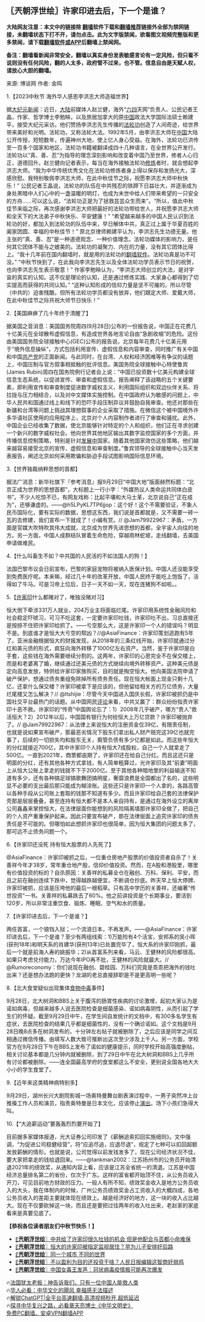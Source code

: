  <!-- 面包屑导航 --> <h2>〖兲朝浮世绘〗许家印进去后，下一个是谁？</h2> <p class="notice"><b>大陆网友注意：本文中的链接除 <a href="https://github.com/bannedbook/fanqiang" >翻墙</a>软件下载和<a href="https://github.com/killgcd/justmysocks/blob/master/README.md">翻墙推荐</a>链接外全部为禁网链接，未翻墙状态下打不开，请勿点击。此为文字版禁闻，欲看图文视频完整版和更多禁闻，请下载<a href="https://github.com/bannedbook/fanqiang">翻墙软件或APP</a>后翻墙上禁闻网。</p><p>备注：翻墙看新闻非常安全，翻墙以真实身份发表敏感言论有一定风险，但只看不说则没有任何风险，翻的人太多，政府管不过来，也不管。信息自由是天赋人权，请放心大胆的翻墙。</b></p>  <div class="entry"> <p>来源:&nbsp;博谈网                            作者:&nbsp;金鸣                           </p> <p>1.【2023中秋节 海外华人感恩李洪志大师造福世界】</p> <p></p> <p>据<span class='wp_keywordlink_affiliate'><a href="http://www.epochtimes.com/" title="大纪元" target="_blank">大纪元</a></span><span class='wp_keywordlink_affiliate'><a href="https://www.bannedbook.org/" title="新闻">新闻</a></span>：近日，<span class='wp_keywordlink_affiliate'><a href="https://www.bannedbook.org/" title="大陆" target="_blank">大陆</a></span>前媒体人赵兰健，海外“<span class='wp_keywordlink'><a href="https://www.bannedbook.org/forum2/topic2509.html" title="《中国六四真相》" target="_blank">六四</a></span>天网”负责人、公民记者王晶，作家、哲学博士李勉眏，以及旅居加拿大的原<span class='wp_keywordlink_affiliate'><a href="https://www.bannedbook.org/" title="中国" target="_blank">中国</a></span>政法大学国际法硕士赖建平，接受大纪元采访。他们赞扬李洪志先生传播的<a href="https://www.bannedbook.org/bnews/tag/%e6%b3%95%e8%bd%ae%e5%8a%9f/" class="st_tag internal_tag" rel="tag" title="标签 法轮功 下的日志">法轮功</a>创造了人间奇迹，给世界带来美好和光明。法轮功，又称法轮大法。1992年5月，由李洪志大师在<a href="https://www.bannedbook.org/bnews/tag/%E4%B8%AD%E5%9B%BD/" class="st_tag internal_tag" rel="tag" title="标签 中国 下的日志">中国</a>大陆公开传授，短短数年，传遍神州大地，使上亿人身心受益。在海外，法轮功已洪传至一百多个国家和地区，法轮功书籍被翻译成四十几种语言，在全世界公开发行。法轮功以“真、善、忍”为指导的理念深刻影响和改变着中国乃至世界，修者人心归正，道德回升。赵兰健向记者表示，每当在海外接触法轮功<span class='wp_keywordlink'><a href="https://www.qi-gong.me/" title="气功修炼网" target="_blank">修炼</a></span>者时，就会想起李洪志大师。“我为中华传统优秀文化在法轮功修炼者身上得以保存和发扬光大，深感欣慰。我特别敬佩李洪志大师，在此中秋佳节之际，祝愿李洪志大师中秋快乐！” 公民记者王晶说，法轮功的队伍在中共残忍的铁蹄下日益壮大，并逐渐成为身处黑暗中人们心中的一盏温暖的明灯，也成为末世中给人们带来希望的一只安全的方舟……可以这么说，“法轮功正是为了拯救芸芸众生而来”。“所以，值此中秋佳节来临之际，再次感谢李洪志大师把最好的法轮功带给世人，并祝愿李洪志大师和全天下的大法弟子中秋快乐、平安健康！” “希望越来越多的中国人民认识到法轮功的好，都加入到法轮功的队伍中来，早日解体中共，真正过上属于华夏百姓的阖家团圆、幸福的中秋佳节！” 原北京律师赖建平认为，李洪志先生功德无量。他主张的“真、善、忍”是一种道德观念、一种价值理念。法轮功媒体的影响力，是任何其它团体不能与之媲美的。法轮功的凝聚力、内在的力量，没有其它团体比得上。“我十几年前在国内翻墙时，就是用的法轮功的<span class='wp_keywordlink'><a href="https://www.bannedbook.org/forum23/" title="翻墙软件下载 如何翻墙 翻墙网站" target="_blank">翻墙软件</a></span>。法轮功真是功不可没。” “中秋节快到了，在此我向李洪志先生以及全体法轮功学员表示节日的祝贺，也向李洪志先生表示敬意！” 作家李勉眏认为，“李洪志大师创立的大法，是对宇宙的真实的认知。这不仅是理论的认知，还是通过修炼实践、大家身心都得到了切实提高而获得的共同认知。” “这种认知形成的信仰力量是坚不可摧的，所以尽管（中共的）迫害残酷，但所有法轮功学员都没有放弃，他们跟定大师、爱戴大师，在此中秋佳节之际共祝大师节日快乐！”</p> <p>2.【美国麻痹了几十年终于清醒了】</p> <p></p> <p>据美国之音消息：美国国务院周四(9月28日)公布的一份报告说，中国正在花费几十亿美元在全球散布虚假信息，有造成世界各地言论自由“急剧收缩”的危险。这份由美国国务院全球接触中心(GEC)公布的报告说，北京每年花费几十亿美元用于“境外信息操纵”，方式包括利用宣传、虚假信息和内容审查，同时推广有关中国和中国<a href="https://www.bannedbook.org/bnews/tag/%e5%85%b1%e4%ba%a7%e5%85%9a/" class="st_tag internal_tag" rel="tag" title="标签 共产党 下的日志">共产党</a>的正面新闻。与此同时，在台湾、人权和经济困难等有争议的话题上，中国压制与官方叙事相抵触的批评信息。美国务院全球接触中心特使鲁宾(James Rubin)周四在国务院例行记者会上说：“中国已投资数十亿美元构建全球信息生态系统，以促进宣传、审查和虚假信息。报告阐释了该战略的五个关键要素，即利用宣传和审查制度促进数字威权主义、利用国际组织和双边伙伴关系、将拉拢与压力相结合，以及对中文媒体实施控制。在中国政府认为敏感的问题上，中华人民共和国通过线上和线下的恐吓手段压制异议并鼓励自我审查。他还对那些在新疆和台湾等问题上挑战其理想叙事的企业采取了措施。在微信这个被中国境外许多华语社区使用的应用程序上，北京对个人内容制作者进行了审查和骚扰。此外，中国企业已经收集了数据，使北京能够针对特定的个人和组织，他们正在寻求创建一个新兴的数字威权社会。他向世界其他地区输出其数字监控国家的多个方面，并传播信息控制策略，特别是针对<span class='wp_keywordlink'><a href="https://www.bannedbook.org/forum11/topic335.html" title="禁片：发展中出现的问题，只能靠发展解决？" target="_blank">发展中</a></span>国家。随着其他国家效仿这些策略，他们越来越容易接受北京的宣传、虚假信息和审查制度。”鲁宾领导的全球接触中心当天发表报告，阐述北京如何采用欺骗和胁迫手段试图影响国际信息环境。</p> <p>3.【世界独裁纳粹思想的首都】</p> <p></p> <p>据法广消息：新华社旗下『参考消息』报9月29日“中国大地”版面赫然标题：“北京正成为世界的思想首都”，大标题上一行小字：“外媒热议人类命运共同体白皮书”。不少人吃惊不已，有网友戏称：比起平壤和大马士革，北京说自己“正在成为”，还够谦虚的。——@h5LPyKL7TP6jjop：这个好！这个不需要验证，不象人民币国际化，要有实际的数据，思想这东西，我们说是首都就是，又不需要一砖一瓦的去修建，我们宣布一下就成了！小编有赏。// @Jam79922967：矛盾，一方面是官媒大吹特吹其伟大成就，北京成为世界先进思想的首都，全宇宙人向往的地方。另一方面，中国人成群结队冒着生命危险，穿越雨林蛇坡，走线翻墙，去美国申请做难民。</p> <p>4.【什么叫畜生不如？中共国的人民活的不如法国人的狗！】</p> <p></p> <p>法国巴黎市议会日前宣布，巴黎的家庭宠物将被纳入医保计划。中国人还没能享受到免费医疗呢。本来嘛，经过几十年的改革开放，中国人民终于能吃上饱饭了，活得如了牛马。可是习帝上位后，日子一天不如一天，现在连猪狗不如啦。。</p> <p>5.【<a href="https://www.bannedbook.org/bnews/tag/%E8%AE%B8%E5%AE%B6%E5%8D%B0/" class="st_tag internal_tag" rel="tag" title="标签 许家印 下的日志">许家印</a>什么都赌对了，唯独没赌对习】</p> <p></p> <p>恒大倒下牵涉331万人就业，204万业主将面临烂尾。许家印用系统性金融风险和社会稳定吓唬习，可习不吃这套，一定要许家印吐钱，许家印吐不出，习总直接还是按捺不住把许家印给抓了。——亏空那么大，这是许家印一个人的错误吗？明显不是。到底谁才是恒大大亏空的帮凶？//@AsiaFinance：许家印策划逃跑有5年了。亚洲金融根据恒大的财报发现，从2018年的三条红线开始，许家印就通过分红和美元债的形式，疯狂向海外转移了1000亿左右资产。当然，鉴于许家印是白手套，这些钱在海外需要继续分割的。这两年，许家印的心思完全不在保交楼上，而是和老婆离了婚，继续通过还美元债的方式继续向境外转移资产。这种美元债是定向高息发放，特供给许家印家族购买，目的就是掏空恒大。他向美国法院申请了破产保护，想通过债务重组免除掉所有债务责任。现在恒大帐面上现金只剩十几亿，还拿什么保交楼？许家印被拿下是应该的，但他留给相关方的万亿债务，大量烂尾楼又怎么解决？// @ltshijie：尽管今天中国进入国庆长假，许家印被抓仍是中国社交平台最热门的话题。从中国网民<span class='wp_keywordlink_affiliate'><a href="https://www.bannedbook.org/bnews/comments/" title="新闻评论" target="_blank">评论</a></span>来看，中共又赢了：群众纷纷指责许家印十恶不赦。许家印的“传奇”中国舆论忘了：1）2008年几乎破产，哪方“贵人”救活恒大？2）2012年以后，中国国有银行为何给恒大上万亿贷款？许家印被抛弃了。// @Jam79922967：从法律上来说恒大的注册资金仅39亿，有限责任制，也就是说如果宣布破产，那最恶劣情况下股东们拿出私人财产赔完这39亿也就完事了，后续的一切损失均和股东无关，甭管负债有多少亿都是如此。而这些年恒大的分红就接近700亿，其中许家印个人持有恒大7成股权，自己一个人就拿走了500亿。一直到2021年，商票都逾期了，许家印还在给自己分红。而且这还只是明面的分红，还有其他各种方式拿钱，有人简单粗算过，光许家印及其“前妻”明面上从恒大公账上拿走的钱就不下于2000亿。至于其他各种暗地里的利益输送不知道有多少，还有各种搞足球搞歌舞团搞明星，奢靡浪费是全国都出了名的，这些明显不必要的支出最后那只能成为糊涂账。这些还只是许家印一个人拿的，各路高管以各种手段从公司账上套取的钱那不知道有多少。而且许家印给自己套的法律保护壳那是层层叠叠，甚至连持有恒大都不是本人亲自持有，是通过在海外设立的离岸公司鑫鑫来掌控恒大，在法律层面你能想到的风险隔离墙那许家印全做了，把自己的个人资产重重保护起来。因此只要宣布破产，那在法律层面上追究许家印的债务责任是不可能的。但哪怕如此想抓许家印也很简单，因为恒大集团的问题太多了，那可远不止债务问题一个。</p>  <p>6.【许家印还没死 持有恒大股票的人先死了】</p> <p></p> <p>@AsiaFinance：许家印被抓之后，一位重仓房地产股票的价值投资者自杀了！关善祥今年才38岁，常年重仓地产股，信仰价值投资。然而，在A股和港股里，哪里有价值投资的标的？自杀原因：关善祥的私募全仓在融创、万科、保利、平安，而且之前在融创连续下跌中，觉得越跌越便宜，不断调仓抄底。昨天早上恒大停牌、许家印被抓，应该是压垮他的最后一根稻草。只有高中学历的关善祥，还编著“传世投资”一书。关善祥的私募跌去了60%。他之前讲投资是个长期事业，要活到120岁，所以非常注重饮食、锻炼、睡眠、空气和水的质量。</p> <p>7.【许家印进去后，下一个是谁？】</p> <p></p> <p>两任首富，一个锒铛入狱；一个流浪日本，不再发声。——@AsiaFinance：许家印进去后，下一个是谁？至少有两组线索：1)万能险有4个活宝，安邦系的吴小晖(获刑18年)和明天系的肖建华(获刑13年)已处置完毕了，恒大系的许家印刚抓，最后一个就是前海人寿的姚振华；2)从首富系列来看，马云、王健林的风险都很高。如果只考虑兑付能力，万达今年IPO再不批，王健林的风险就最大。// @Rumoreconomy：你们说现在融创、碧桂园、万科们究竟是乖乖把海外的钱吐出来？还是想办法跑的更快？龙湖的老总直接辞职是不是更高明一些呢？</p> <p>8.【北大食堂疑似出现集体<a href="https://www.bannedbook.org/bnews/tag/%e9%a3%9f%e7%89%a9%e4%b8%ad%e6%af%92/" class="st_tag internal_tag" rel="tag" title="标签 食物中毒 下的日志">食物中毒</a>事件】</p> <p></p>  <p>9月28日，北大树洞和BBS上关于腹泻的肠胃性疾病的讨论激增，起初大家认为是诺如病毒，但越来越多人说去医院检查是细菌感染、诺如病毒阴性，从而引起了学生们的怀疑。截至9月29日中午，在学生间自发统计的文档中，有300多名学生有症状，去医院检查的结果几乎都是细菌性的，没有一个确诊诺如。这个文档是9月28日晚8点多在树洞发布的，十分钟左右帖子就被删除了，之后应该是同学之间互相通过微信传播。由填写人数大致可推断出这次至少涉及上千人。另一方面，学校官方在9月28日下午在BBS上发布了诺如的健康提示，同时学校开始高强度删帖，相关讨论基本都是几分钟内就被删除，到了29日中午在北大树洞和BBS上几乎所有讨论都被删除。——连全国最高学府的食堂都这么不安全，更别说全国各地大大小小的学生食堂了。</p> <p>9.【近年来这类精神病特别多】</p> <p></p> <p>9月29日，湖州长兴大剧院影城一场奥特曼舞台剧表演过程中，一男子突然冲上台推搡工作人员和演员，指责奥特曼是日本文化，应该停止<span class='wp_keywordlink_affiliate'><a href="https://zh-cn.shenyunperformingarts.org/" title="演出" target="_blank">演出</a></span>。场下小孩们急得大叫。</p> <p>10.【“大追薪运动”要轰轰烈烈要开始了】</p> <p></p> <p>目前据多家媒体报道，光大证券公司印发了《薪酬追索扣回实施细则》。文中强调，“为促进公司稳健经营”，将“应追尽追，应退尽退”，规定了七种可以扣回超额发放薪酬的情形。也就是说，公司觉得以前发钱发多了，现在公司经济状况不佳，要大家把拿走的钱给退回来。——@tankman2002：江苏扬州市的公务员开始清退2021年的绩效奖，从通知内容上看，应该是江苏全省统一的清退。江苏是中国经济总量排名第二的省份，仅次于广东。这样的富省都开始顶不住，从公务员收入开刀，可见目前地方财政的压力。一般人有所不知，绩效奖金收入是地方公务员收入的大头，我在体制内的时候，广州公务员绩效奖金占工资收入的大概四成，各地公务员收入的差距主要就体现在绩效上。越是经济好的地方，这一块的收入占比越大。现在不仅要砍掉这一块，而且还是要把过往两年的收入吐出来，老赵家的家底看来是真要见底了。</p> <p><strong>【恭祝各位读者朋友们中秋节快乐！】</strong></p>  <!--<div id="taboola-mid-1"></div>--><ul class='op-related-articles' title='相关阅读'> <li><a href='https://www.bannedbook.org/bnews/cbnews/20230929/1940154.html' target='_blank'>〖<b>兲朝浮世绘</b>〗中共给了许家印很久吐钱的机会 但是他配合与否都小命难保</a></li> <li><a href='https://www.bannedbook.org/bnews/cbnews/20230928/1939704.html' target='_blank'>〖<b>兲朝浮世绘</b>〗恒大的许家印被指定监视居住？早为儿子安排好后路</a></li> <li><a href='https://www.bannedbook.org/bnews/cbnews/20230927/1939234.html' target='_blank'>〖<b>兲朝浮世绘</b>〗同一个城市 不同的世界</a></li> <li><a href='https://www.bannedbook.org/bnews/cbnews/20230926/1938783.html' target='_blank'>〖<b>兲朝浮世绘</b>〗不以盈利为目的还投资干啥？人民日报编辑这智商好弱鸡</a></li> <li><a href='https://www.bannedbook.org/bnews/cbnews/20230925/1938370.html' target='_blank'>〖<b>兲朝浮世绘</b>〗中国女毒王发声：冠状病毒疫情极可能再次爆发</a></li> </ul> <p class="texttj"> 🔥<a href="https://www.bannedbook.org/bnews/ssgc/20230219/1850782.html" target="_blank">法国犹太老板：神告诉我们，只有一位中国人能救人类</a><br/> 🔥<a href="https://www.bannedbook.org/bnews/comments/20220220/1694796.html" target="_blank">华人必看：中华文化的飓风 幸福感无法描述</a><br/> 🔥<a href="https://github.com/bannedbook/fanqiang/wiki/V2ray%E6%9C%BA%E5%9C%BA" target="_blank">解锁ChatGPT|全平台高速翻墙:高清视频秒开,超低延迟</a><br/> 🔥<a href="https://www.bannedbook.org/bnews/comments/20220808/1768773.html" target="_blank">探寻中华复兴之路，必看章天亮博士《中华文明史》</a><br/> <a href="https://github.com/bannedbook/fanqiang/wiki/%E7%A6%81%E9%97%BB%E7%BD%91%E5%AE%89%E5%8D%93%E7%BF%BB%E5%A2%99%E6%96%B0%E9%97%BBAPP" target="_blank">免费PC翻墙、安卓VPN翻墙APP</a><br/> </p><p></p><a name='sharetosocial'></a> <div style="margin-bottom:5px;padding-bottom:5px;clear:both"> <div id="archive-pix-1" class="banner-ads"> <!-- AuctionX Display platform tag START --> <div id="27602x728x90x621x_ADSLOT1" clicktrack="%%CLICK_URL_ESC%%"></div>  <!-- AuctionX Display platform tag END --> </div> <div id="archive-pix-2" class="banner-ads"> <!-- AuctionX Display platform tag START --> <div id="27556x300x250x621x_ADSLOT1" clicktrack="%%CLICK_URL_ESC%%" style="margin:0 auto;text-align:center"></div>  <!-- AuctionX Display platform tag END --> </div> </div>  <div id="archive-pix-1" class="banner-ads"> <!-- AuctionX Display platform tag START --> <div id="27603x728x90x621x_ADSLOT1" clicktrack="%%CLICK_URL_ESC%%"></div>  <!-- AuctionX Display platform tag END --> </div> </div><!--END ENTRY--> 